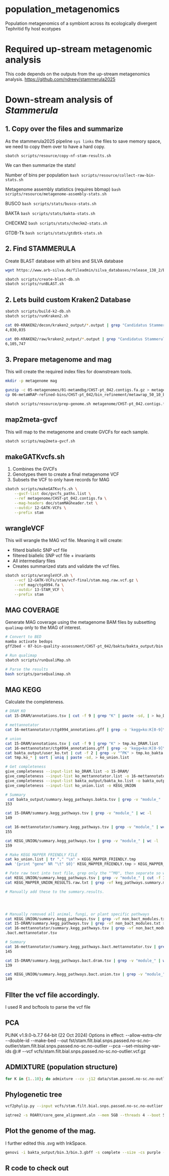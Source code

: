 # population_metagenomics
Population metagenomics of a symbiont across its ecologically divergent Tephritid fly host ecotypes


# Required up-stream metagenomic analysis
This code depends on the outputs from the up-stream metagenomics analysis.
https://github.com/ndreey/stammerula2025

# Down-stream analysis of _Stammerula_

## 1. Copy over the files and summarize
As the stammerula2025 pipeline `sys links` the files to save memory space, we need to copy them over to have a hard copy.

`sbatch scripts/resource/copy-nf-stam-results.sh`

We can then summarize the stats!

Number of bins per population
`bash scripts/resource/collect-raw-bin-stats.sh`

Metagenome assembly statistics (requires bbmap)
`bash scripts/resource/metagenome-assembly-stats.sh`

BUSCO
`bash scripts/stats/busco-stats.sh`

BAKTA
`bash scripts/stats/bakta-stats.sh`

CHECKM2
`bash scripts/stats/checkm2-stats.sh`

GTDB-Tk
`bash scripts/stats/gtdbtk-stats.sh`

## 2. Find STAMMERULA

Create BLAST database with all bins and SILVA database
```bash
wget https://www.arb-silva.de/fileadmin/silva_databases/release_138_2/Exports/SILVA_138.2_SSURef_NR99_tax_silva.fasta.gz

sbatch scripts/create-blast-db.sh
sbatch scripts/runBLAST.sh
```

## 2. Lets build custom Kraken2 Database

```bash
sbatch scripts/build-k2-db.sh
sbatch scripts/runKraken2.sh

cat 09-KRAKEN2/decon/kraken2_output/*.output | grep "Candidatus Stammerula" | grep "^C" | wc -l
4,030,035

cat 09-KRAKEN2/raw/kraken2_output/*.output | grep "Candidatus Stammerula" | grep "^C" | wc -l
6,105,747


```

## 3. Prepare metagenome and mag
This will create the required index files for downstream tools.

```bash
mkdir -p metagenome mag

gunzip -c 05-metagenomes/01-metamdbg/CHST-pt_042.contigs.fa.gz > metagenome/CHST-pt_042.contigs.fa
cp 06-metaWRAP-refined-bins/CHST-pt_042/bin_refinement/metawrap_50_10_bins/bin.3.fa mag/ctg4994.fa

sbatch scripts/resource/prep-genome.sh metagenome/CHST-pt_042.contigs.fa
```

## map2meta-gvcf
This will map to the metagenome and create GVCFs for each sample.

```bash
sbatch scripts/map2meta-gvcf.sh
```

## makeGATKvcfs.sh
1. Combines the GVCFs
2. Genotypes them to create a final metagenome VCF
3. Subsets the VCF to only have records for MAG

```bash
sbatch scripts/makeGATKvcfs.sh \
	--gvcf-list doc/gvcfs_paths.list \
	--ref metagenome/CHST-pt_042.contigs.fa \
	--mag-headers doc/stamMAGheader.txt \
	--outdir 12-GATK-VCFs \
	--prefix stam
```

## wrangleVCF
This will wrangle the MAG vcf file. Meaning it will create:
- filterd biallelic SNP vcf file
- filtered biallelic SNP vcf file + invariants
- All intermediary files
- Creates summarized stats and validate the vcf files.
  
```bash
sbatch scripts/wrangleVCF.sh \
	--vcf 12-GATK-VCFs/stam/vcf-final/stam.mag.raw.vcf.gz \
	--ref mag/ctg4994.fa \
	--outdir 13-STAM_VCF \
	--prefix stam
```


## MAG COVERAGE
Generate MAG coverage using the metagenome BAM files by subsetting `qualimap` only to the MAG of interest.
```bash
# Convert to BED
mamba activate bedops
gff2bed < 07-bin-quality-assessment/CHST-pt_042/bakta/bakta_output/bin.3/bin.3.txt.gff3 > 07-bin-quality-assessment/CHST-pt_042/bakta/bakta_output/bin.3/bin.3.bed

# Run qualimap
sbatch scripts/runQualiMap.sh

# Parse the results
bash scripts/parseQualimap.sh

```

## MAG KEGG
Calculate the completeness.

```bash
# DRAM KO
cat 15-DRAM/annotations.tsv | cut -f 9 | grep "K" | paste -sd, | > ko_DRAM.list

# mettannotator
cat 16-mettannotator/ctg4994_annotations.gff | grep -o 'kegg=ko:K[0-9]\+' | cut -f 2 -d ":" | paste -sd, > ko_mettannotator.list

# union
cat 15-DRAM/annotations.tsv | cut -f 9 | grep "K" > tmp.ko_DRAM.list
cat 16-mettannotator/ctg4994_annotations.gff | grep -o 'kegg=ko:K[0-9]\+' | cut -f 2 -d ":" > tmp.ko_mettannotator.list
cat bakta_output/user_ko.txt | cut -f 2 | grep -v "^PK" > tmp.ko_bakta.list
cat tmp.ko_* | sort | uniq | paste -sd, > ko_union.list

# Get completeness
give_completeness --input-list ko_DRAM.list -o 15-DRAM/
give_completeness --input-list ko_mettannotator.list -o 16-mettannotator/
give_completeness --input-list bakta_output/bakta_ko.list -o bakta_output/
give_completeness --input-list ko_union.list -o KEGG_UNION

# Summary
 cat bakta_output/summary.kegg_pathways.bakta.tsv | grep -v "module_" | wc -l
153

cat 15-DRAM/summary.kegg_pathways.tsv | grep -v "module_" | wc -l
149

cat 16-mettannotator/summary.kegg_pathways.tsv | grep -v "module_" | wc -l
155

cat KEGG_UNION/summary.kegg_pathways.tsv | grep -v "module_" | wc -l
159

# Make KEGG MAPPER FRIENDLY FILE
cat ko_union.list | tr "," "\n" > KEGG_MAPPER_FRIENDLY.tmp
awk '{print "gene" NR "\t" $0}' KEGG_MAPPER_FRIENDLY.tmp > KEGG_MAPPER_FRIENDLY.tsv

# Pate raw text into text file, grep only the "^M0", then separate so we have one column module, other pathway name.
cat KEGG_UNION/summary.kegg_pathways.tsv | grep -v "module_" | cut -f 1 > keg_pathways.summary.modules.txt
cat KEGG_MAPPER_UNION_RESULTS.raw.txt | grep -vf keg_pathways.summary.modules.txt > MISSING_MODULES.raw.txt

# Manually add these to the summary.results.




# Manually removed all animal, fungi, or plant specific pathways
cat KEGG_UNION/summary.kegg_pathways.tsv | grep -vf non_bact_modules.txt > KEGG_UNION/summary.kegg_pathways.bact.union.tsv
cat 15-DRAM/summary.kegg_pathways.tsv | grep -vf non_bact_modules.txt > 15-DRAM/summary.kegg_pathways.bact.dram.tsv
cat 16-mettannotator/summary.kegg_pathways.tsv | grep -vf non_bact_modules.txt > 16-mettannotator/summary.kegg_pathways
.bact.mettannotator.tsv

# Summary
cat 16-mettannotator/summary.kegg_pathways.bact.mettannotator.tsv | grep -v "module_" | wc -l
145

cat 15-DRAM/summary.kegg_pathways.bact.dram.tsv | grep -v "module_" | wc -l
139

cat KEGG_UNION/summary.kegg_pathways.bact.union.tsv | grep -v "module_" | wc -l
149
```

## FIlter the vcf file accordingly. 
I used R and bcftools to parse the vcf file

## PCA
PLINK v1.9.0-b.7.7 64-bit (22 Oct 2024)
Options in effect:
  --allow-extra-chr
  --double-id
  --make-bed
  --out fst/stam.filt.bial.snps.passed.no-sc.no-outlier/stam.filt.bial.snps.passed.no-sc.no-outlier
  --pca
  --set-missing-var-ids @:#
  --vcf vcfs/stam.filt.bial.snps.passed.no-sc.no-outlier.vcf.gz
  
## ADMIXTURE (population structure)
```bash
for K in {1..10}; do admixture --cv -j12 data/stam.passed.no-sc.no-outlier.bed $K > stam.passed.no-sc.no-outlier.log-$K.out ; done
```

## Phylogenetic tree

```bash
vcf2phylip.py --input vcfs/stam.filt.bial.snps.passed.no-sc.no-outlier.vcf.gz --output-folder vcf2phylip/ --output-prefix stam.filt.bial.passed.no-sc.no-outlier --fasta --nexus

iqtree2 -s ROARY/core_gene_alignment.aln --mem 5GB --threads 4 --boot 500 -m MFP --prefix stam_roary
```

## Plot the genome of the mag.
I further edited this .svg with InkSpace.
```bash
genovi -i bakta_output/bin.3/bin.3.gbff -s complete --size -cs purple -k -t "Stammerula tephritidis" -te --title_position center -o stam_purple
```

## R code to check out
